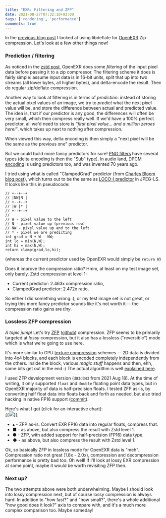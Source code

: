 ```yaml
---
title: "EXR: Filtering and ZFP"
date: 2021-08-27T07:32:10+03:00
tags: ['rendering', 'performance']
comments: true
---
```


In the [previous blog post](/blog/2021/08/09/EXR-libdeflate-is-great/) I looked at
using libdeflate for [OpenEXR](https://en.wikipedia.org/wiki/OpenEXR) Zip compression. Let's look at a few other things now!

### Prediction / filtering

As noticed in the [zstd post](/blog/2021/08/06/EXR-Zstandard-compression/), OpenEXR does some *filtering* of the input pixel data
before passing it to a zip compressor. The filtering scheme it does is fairly simple: assume input data is in 16-bit units, split that up into
two streams (all lower bytes, all higher bytes), and delta-encode the result. Then do regular zip/deflate compression.

Another way to look at filtering is in terms of *prediction*: instead of storing the actual pixel values of an image, we try to *predict* what
the next pixel value will be, and store the difference between actual and predicted value. The idea is, that if our predictor is any good,
the differences will often be very small, which then compress really well. If we'd have a 100% perfect predictor, all we'd need
to store is *"first pixel value... and a million zeroes here!"*, which takes up next to nothing after compression.

When viewed this way, delta encoding is then simply a "next pixel will be the same as the previous one" predictor.

But we could build more fancy predictors for sure! [PNG filters](https://en.wikipedia.org/wiki/Portable_Network_Graphics#Filtering) have several
types (delta encoding is then the "Sub" type). In audio land, [DPCM encoding](https://en.wikipedia.org/wiki/Differential_pulse-code_modulation)
is using predictors too, and was invented 70 years ago.

I tried using what is called "ClampedGrad" predictor (from [Charles Bloom blog post](https://cbloomrants.blogspot.com/2010/06/06-20-10-filters-for-png-alike.html)), which turns out to be the same as
[LOCO-I predictor](https://en.wikipedia.org/wiki/Lossless_JPEG#Decorrelation/prediction) in JPEG-LS. It looks like this in pseudocode:

```
// +--+--+
// |NW|N |
// +--+--+
// |W |* |
// +--+--+
//
// W - pixel value to the left
// N - pixel value up (previous row)
// NW - pixel value up and to the left
// * - pixel we are predicting
int grad = N + W - NW;
int lo = min(N,W);
int hi = max(N,W);
return clamp(grad,lo,hi);
```

(whereas the current predictor used by OpenEXR would simply be `return W`)

Does it improve the compression ratio? Hmm, at least on my test image set, only barely. Zstd compression at level 1:

* Current predictor: 2.463x compression ratio,
* ClampedGrad predictor: 2.472x ratio.

So either I did something wrong :), or my test image set is not great, or trying this more fancy predictor sounds like it's not worth it -- the compression ratio gains are *tiny*.


### Lossless ZFP compression

*A topic jump!* Let's try [ZFP](https://computing.llnl.gov/projects/zfp) ([github](https://github.com/LLNL/zfp)) compression. ZFP seems
to be primarily targeted at *lossy* compression, but it also has a lossless ("reversible") mode which is what we're going to use here.

It's more similar to GPU [texture compression](/blog/2020/12/08/Texture-Compression-in-2020/) schemes --
2D data is divided into 4x4 blocks, and each block is encoded completely independently from the others. Inside the block, various
*magic stuff* happens and then, ehh, some bits get out in the end :) The actual algorithm is well
[explained here](https://zfp.readthedocs.io/en/release0.5.5/algorithm.html).

I used ZFP development version (`d83d343` from 2021 Aug 18). At the time of writing, it only supported `float` and `double` floating point
data types, but in OpenEXR majority of data is half-precision floats. I tested ZFP as-is, by converting half float data into floats back and forth as needed, but also tried hacking in native FP16 support ([commit](https://github.com/aras-p/zfp/commit/c8e60c00a)).

Here's what I got (click for an interactive chart): <br/>
[{{<img src="/img/blog/2021/exr/exr06-zfp.png">}}](/img/blog/2021/exr/exr06-zfp.html)

* ▴ - ZFP as-is. Convert EXR FP16 data into regular floats, compress that.
* ■ - as above, but also compress the result with Zstd level 1.
* ● - ZFP, with added support for half-precision (FP16) data type.
* ◆ - as above, but also compress the result with Zstd level 1.

Ok, so basically ZFP in lossless mode for OpenEXR data is "meh". Compression ratio not great (1.8x - 2.0x), compression and decompression
performance is pretty bad too. Oh well! If I'll look at lossy EXR compression at some point, maybe it would be worth revisiting ZFP then.


### Next up?

The two attempts above were both underwhelming. Maybe I should look into lossy compression next, but of course lossy compression is always hard.
In addition to "how fast?" and "how small?", there's a whole additional "how good does it look?" axis to compare with,
and it's a much more complex comparison too. Maybe someday!
